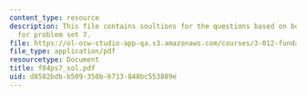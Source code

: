 ```yaml
---
content_type: resource
description: This file contains soultions for the questions based on bonding and thermodynamics
  for problem set 7.
file: https://ol-ocw-studio-app-qa.s3.amazonaws.com/courses/3-012-fundamentals-of-materials-science-fall-2005/d8582bdbb509350b6713848bc553889e_f04ps7_sol.pdf
file_type: application/pdf
resourcetype: Document
title: f04ps7_sol.pdf
uid: d8582bdb-b509-350b-6713-848bc553889e
---
```

